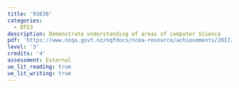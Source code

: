 ```yaml
---
title: '91636'
categories:
  - DTS3
description: Demonstrate understanding of areas of computer Science
pdf: 'https://www.nzqa.govt.nz/nqfdocs/ncea-resource/achievements/2017/as91636.pdf'
level: '3'
credits: '4'
assessment: External
ue_lit_reading: true
ue_lit_writing: true
---
```


